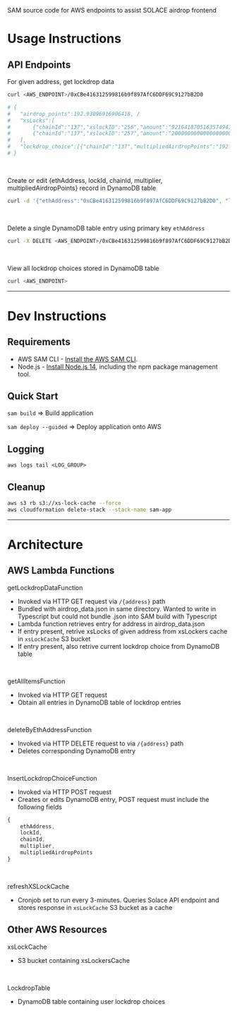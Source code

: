 SAM source code for AWS endpoints to assist SOLACE airdrop frontend

# Usage Instructions

## API Endpoints

For given address, get lockdrop data

```bash
curl <AWS_ENDPOINT>/0xCBe416312599816b9f897AfC6DDF69C9127bB2D0

# {
#   "airdrop_points":192.93096916906418, /
#   "xsLocks":[
#       {"chainId":"137","xslockID":"256","amount":"9216418705163574941","end":"1650273249","multiplier":1},
#       {"chainId":"137","xslockID":"257","amount":"20000000000000000000","end":"1775811567","multiplier":8.629703589626587}
#   ],
#   "lockdrop_choice":[{"chainId":"137","multipliedAirdropPoints":"192.93096916906418","lockId":"256","multiplier":"1.0"}]
# }
```

<br>

Create or edit {ethAddress, lockId, chainId, multiplier, multipliedAirdropPoints} record in DynamoDB table

```bash
curl -d '{"ethAddress":"0xCBe416312599816b9f897AfC6DDF69C9127bB2D0", "lockId":"256", "chainId":"137", "multiplier": "1.0", "multipliedAirdropPoints": "192.93096916906418"}' -H "Content-Type: application/json" -X POST <AWS_ENDPOINT>
```

<br>

Delete a single DynamoDB table entry using primary key `ethAddress`

```bash
curl -X DELETE <AWS_ENDPOINT>/0xCBe416312599816b9f897AfC6DDF69C9127bB2D0
```

<br>

View all lockdrop choices stored in DynamoDB table

```bash
curl <AWS_ENDPOINT>
```

---

# Dev Instructions

## Requirements

* AWS SAM CLI - [Install the AWS SAM CLI](https://docs.aws.amazon.com/serverless-application-model/latest/developerguide/serverless-sam-cli-install.html).
* Node.js - [Install Node.js 14](https://nodejs.org/en/), including the npm package management tool.

## Quick Start

`sam build` => Build application

`sam deploy --guided` => Deploy application onto AWS

## Logging

`aws logs tail <LOG_GROUP>`

## Cleanup

```bash
aws s3 rb s3://xs-lock-cache --force
aws cloudformation delete-stack --stack-name sam-app
```

---

# Architecture

## AWS Lambda Functions

getLockdropDataFunction
- Invoked via HTTP GET request via `/{address}` path
- Bundled with airdrop_data.json in same directory. Wanted to write in Typescript but could not bundle .json into SAM build with Typescript
- Lambda function retrieves entry for address in airdrop_data.json
- If entry present, retrive xsLocks of given address from xsLockers cache in `xsLockCache` S3 bucket
- If entry present, also retrive current lockdrop choice from DynamoDB table

<br>

getAllItemsFunction
- Invoked via HTTP GET request
- Obtain all entries in DynamoDB table of lockdrop entries

<br>

deleteByEthAddressFunction
- Invoked via HTTP DELETE request to via `/{address}` path
- Deletes corresponding DynamoDB entry

<br>

InsertLockdropChoiceFunction
- Invoked via HTTP POST request
- Creates or edits DynamoDB entry, POST request must include the following fields
```js
{
    ethAddress,
    lockId,
    chainId,
    multiplier,
    multipliedAirdropPoints
}
```

<br>

refreshXSLockCache
- Cronjob set to run every 3-minutes. Queries Solace API endpoint and stores response in `xsLockCache` S3 bucket as a cache

## Other AWS Resources

xsLockCache
- S3 bucket containing xsLockersCache

<br>

LockdropTable
- DynamoDB table containing user lockdrop choices